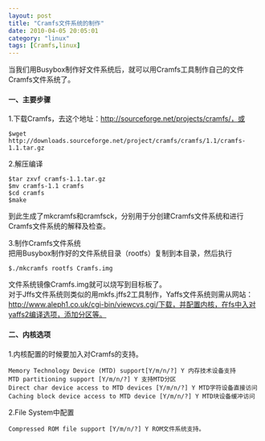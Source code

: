 ```yaml
---
layout: post
title: "Cramfs文件系统的制作"
date: 2010-04-05 20:05:01
category: "linux"
tags: [Cramfs,linux]
---
```

当我们用Busybox制作好文件系统后，就可以用Cramfs工具制作自己的文件Cramfs文件系统了。
#### 一、主要步骤
1.下载Cramfs，去这个地址：http://sourceforge.net/projects/cramfs/，或  

```
$wget http://downloads.sourceforge.net/project/cramfs/cramfs/1.1/cramfs-1.1.tar.gz
```
<!-- more -->

2.解压编译  

```
$tar zxvf cramfs-1.1.tar.gz
$mv cramfs-1.1 cramfs
$cd cramfs
$make
```
到此生成了mkcramfs和cramfsck，分别用于分创建Cramfs文件系统和进行Cramfs文件系统的解释及检查。  

3.制作Cramfs文件系统  
把用Busybox制作好的文件系统目录（rootfs）复制到本目录，然后执行  

```
$./mkcramfs rootfs Cramfs.img
```

文件系统镜像Cramfs.img就可以烧写到目标板了。  
对于Jffs文件系统则类似的用mkfs.jffs2工具制作，Yaffs文件系统则需从网站：http://www.aleph1.co.uk/cgi-bin/viewcvs.cgi/下载，并配置内核，在fs中入对yaffs2编译选项，添加分区等。  

#### 二、内核选项
1.内核配置的时候要加入对Cramfs的支持。  

```
Memory Technology Device (MTD) support[Y/m/n/?] Y 内存技术设备支持  
MTD partitioning support [Y/m/n/?] Y 支持MTD分区  
Direct char device access to MTD devices [Y/m/n/?] Y MTD字符设备直接访问  
Caching block device access to MTD device [Y/m/n/?] Y MTD块设备缓冲访问  
```

2.File System中配置  

```
Compressed ROM file support [Y/m/n/?] Y ROM文件系统支持。  
```

